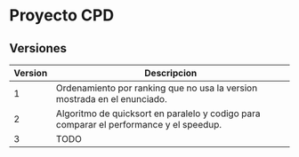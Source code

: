 # Proyecto CPD


## Versiones

| Version | Descripcion |
| ------- | ----------- |
| 1 | Ordenamiento por ranking que no usa la version mostrada en el enunciado. |
| 2 | Algoritmo de quicksort en paralelo y codigo para comparar el performance y el speedup. |
| 3 | TODO |